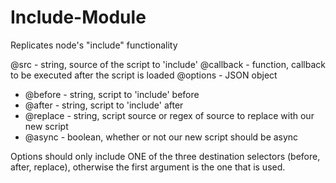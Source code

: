 # Include-Module
Replicates node's "include" functionality


@src - string, source of the script to 'include'
@callback - function, callback to be executed after the script is loaded
@options - JSON object
- @before - string, script to 'include' before
- @after - string, script to 'include' after
- @replace - string, script source or regex of source to replace with our new script
- @async - boolean, whether or not our new script should be async

Options should only include ONE of the three destination selectors (before, after, replace), 
otherwise the first argument is the one that is used.
